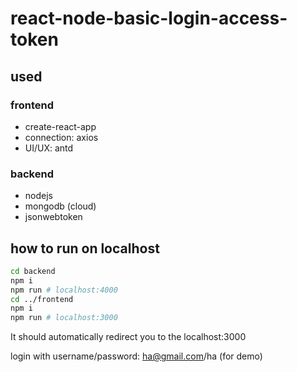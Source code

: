 # react-node-basic-login-access-token

## used

### frontend

- create-react-app
- connection: axios
- UI/UX: antd

### backend

- nodejs
- mongodb (cloud)
- jsonwebtoken

## how to run on localhost

```sh
cd backend
npm i
npm run # localhost:4000
cd ../frontend
npm i
npm run # localhost:3000
```

It should automatically redirect you to the localhost:3000

login with username/password: ha@gmail.com/ha (for demo)
